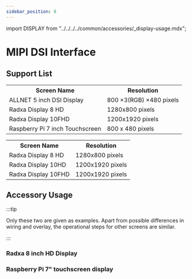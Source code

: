 ```yaml
---
sidebar_position: 8
---
```


import DISPLAY from "../../../../common/accessories/\_display-usage.mdx";

# MIPI DSI Interface

## Support List

<Tabs queryString="versions">
    <TabItem value="ROCK 5B">
      <table>
        <tr>
          <th>Screen Name</th>
          <th>Resolution</th>
        </tr>
        <tr>
          <td>ALLNET 5 inch DSI Display</td>
          <td>800 ×3(RGB) ×480 pixels</td>
        </tr>
        <tr>
          <td>Radxa Display 8 HD</td>
          <td>1280x800 pixels</td>
        </tr>
        <tr>
          <td>Radxa Display 10FHD</td>
          <td>1200x1920 pixels </td>
        </tr>
        <tr>
          <td>Raspberry Pi 7 inch Touchscreen</td>
          <td>800 x 480 pixels</td>
        </tr>
      </table>
    </TabItem>
    <TabItem value="ROCK 5B+">
      <table>
        <tr>
          <th>Screen Name</th>
          <th>Resolution</th>
        </tr>
        <tr>
          <td>Radxa Display 8 HD</td>
          <td>1280x800 pixels</td>
        </tr>
        <tr>
          <td>Radxa Display 10HD</td>
          <td>1200x1920 pixels </td>
        </tr>
        <tr>
          <td>Radxa Display 10FHD</td>
          <td>1200x1920 pixels </td>
        </tr>
      </table>
    </TabItem>
</Tabs>

## Accessory Usage

:::tip

Only these two are given as examples. Apart from possible differences in wiring and overlay, the operational steps for other screens are similar.

:::

### Radxa 8 inch HD Display

<DISPLAY product="ROCK 5B" display_connection_img="/img/rock5b/rock5b-display-8hd-connected.webp" model="rock-5b" rsetup_path="../../radxa-os/rsetup#overlays" display_name="Radxa 8 inch HD Display" overlays_title="Enable Radxa Display 8HD" />

### Raspberry Pi 7" touchscreen display

<DISPLAY product="ROCK 5B+" display_connection_img="/img/rock5b/rock5bp-rpi-7inch-display.webp" model="rock-5b" rsetup_path="../../radxa-os/rsetup#overlays" display_name="Raspberry Pi 7 inch touchscreen display" overlays_title="Enable Raspberry Pi 7-inch Touchscreen" />
